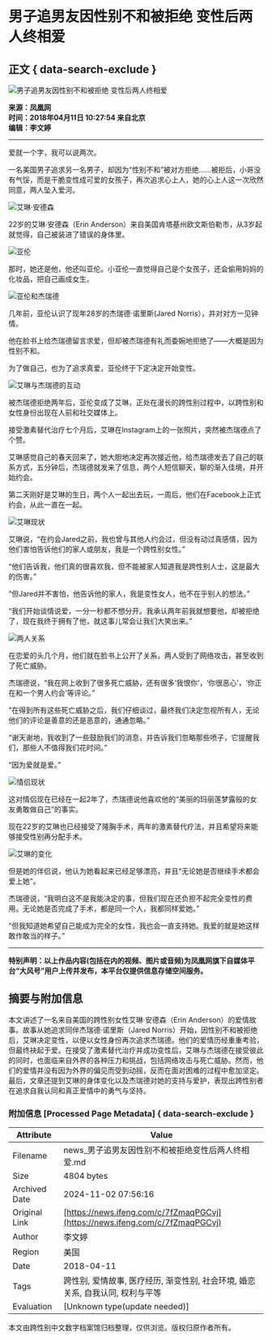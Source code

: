 # 男子追男友因性别不和被拒绝 变性后两人终相爱

## 正文 { data-search-exclude }


![男子追男友因性别不和被拒绝 变性后两人终相爱](https://d.ifengimg.com/w121_h75_q90/p1.ifengimg.com/a/2018_15/dca4774923d6536_size58_w615_h615.jpg)

**来源：凤凰网**  
**时间：2018年04月11日 10:27:54 来自北京**  
**编辑：李文婷**  

---

爱就一个字，我可以说两次。

一名美国男子追求另一名男子，却因为“性别不和”被对方拒绝……被拒后，小哥没有气馁，而是干脆变性成可爱的女孩子，再次追求心上人，她的心上人这一次欣然同意，两人坠入爱河。

![艾琳·安德森](http://p1.ifengimg.com/a/2018_15/dca4774923d6536_size58_w615_h615.jpg)

22岁的艾琳·安德森（Erin Anderson）来自美国肯塔基州欧文斯伯勒市，从3岁起就觉得，自己被装进了错误的身体里。

![亚伦](http://p1.ifengimg.com/a/2018_15/8040a26ebdbe8f6_size61_w615_h820.jpg)

那时，她还是他，他还叫亚伦。小亚伦一直觉得自己是个女孩子，还会偷用妈妈的化妆品，把自己画成女生。

![亚伦和杰瑞德](http://p2.ifengimg.com/a/2018_15/5654ee71c01d2c6_size68_w615_h605.jpg)

几年前，亚伦认识了现年28岁的杰瑞德·诺里斯(Jared Norris），并对对方一见钟情。

他在脸书上给杰瑞德留言求爱，但却被杰瑞德有礼而委婉地拒绝了——大概是因为性别不和。

为了做自己，也为了追求真爱，亚伦终于下定决定开始变性。

![艾琳与杰瑞德的互动](http://p3.ifengimg.com/a/2018_15/60d63ff39b4952d_size69_w615_h1086.jpg)

被杰瑞德拒绝两年后，亚伦变成了艾琳，正处在漫长的跨性别过程中，以跨性别和女性身份出现在人前和社交媒体上。

接受激素替代治疗七个月后，艾琳在Instagram上的一张照片，突然被杰瑞德点了个赞。

艾琳感觉自己的春天回来了，她大胆地决定再次接近他，给杰瑞德发去了自己的联系方式，五分钟后，杰瑞德就发来了信息，两个人短信聊天，聊的渐入佳境，并开始约会。

第二天刚好是艾琳的生日，两个人一起出去玩，一周后，他们在Facebook上正式约会，从此一直在一起。

![艾琳现状](http://p0.ifengimg.com/a/2018_15/ce110028a00e0a7_size65_w615_h602.jpg)

艾琳说，“在约会Jared之前，我也曾与其他人约会过，但没有动过真感情，因为他们害怕告诉他们的家人或朋友，我是一个跨性别女性。”

“他们告诉我，他们真的很喜欢我，但不能被家人知道我是跨性别人士，这是最大的伤害。”

“但Jared并不害怕，他告诉他的家人，我是变性女人，他不在乎别人的想法。”

“我们开始谈情说爱，一分一秒都不想分开。我承认两年前我就想要他，却被拒绝了，现在我终于拥有了他，就这事儿常会让我们大笑出来。”

![两人关系](http://p1.ifengimg.com/a/2018_15/4081bdb6a61f2fa_size36_w615_h615.jpg)

在恋爱的头几个月，他们就在脸书上公开了关系，两人受到了网络攻击，甚至收到了死亡威胁。

杰瑞德说，“我在网上收到了很多死亡威胁，还有很多‘我恨你’，‘你很恶心’，‘你正在和一个男人约会’等评论。”

“在得到所有这些死亡威胁之后，我们仔细谈过，最终我们决定忽视所有人，无论他们的评论是善意的还是恶意的，通通忽略。”

“谢天谢地，我收到了一些鼓励我们的消息，并告诉我们忽略那些喷子，它提醒我们，那些人不值得我们花时间。”

“因为爱就是爱。”

![情侣现状](http://p0.ifengimg.com/a/2018_15/2a4fde7f16811ee_size102_w615_h1000.jpg)

这对情侣现在已经在一起2年了，杰瑞德说他喜欢他的“美丽的玛丽莲梦露般的女友勇敢做自己”的事实。

现在22岁的艾琳也已经接受了隆胸手术，两年的激素替代疗法，并且希望将来能够接受性别再分配手术。

![艾琳的变化](http://p3.ifengimg.com/a/2018_15/21637151846c1e9_size22_w446_h448.jpg)

但是她的伴侣说，他认为她看起来已经足够漂亮，并且“无论她是否继续手术都会爱上她”。

杰瑞德说，“我明白这不是我能决定的事，但我们现在还负担不起完全变性的费用。无论她是否完成了手术，都是同一个人，我都同样爱她。”

“但我知道她希望自己能成为完全的女性，我也会一直支持她。我爱的就是她这样敢作敢当的样子。”

---

**特别声明：以上作品内容(包括在内的视频、图片或音频)为凤凰网旗下自媒体平台“大风号”用户上传并发布，本平台仅提供信息存储空间服务。**

## 摘要与附加信息

<!-- tcd_abstract -->
本文讲述了一名来自美国的跨性别女性艾琳·安德森（Erin Anderson）的爱情故事。故事从她追求同伴杰瑞德·诺里斯（Jared Norris）开始，因性别不和被拒绝后，艾琳决定变性，以便以女性身份再次追求杰瑞德。他们的爱情历经重重考验，但最终袂起于爱。在接受了激素替代治疗并成功变性后，艾琳与杰瑞德在接受彼此的同时，也面临来自外界的各种压力和挑战，包括网络攻击与死亡威胁。然而，他们的爱情并没有因为外界的偏见而受到动摇，反而在面对困难的过程中愈加坚定。最后，文章还提到艾琳的身体变化以及杰瑞德对她的支持与爱护，表现出跨性别者在追求自我认同和真正爱情中的勇气与坚持。
<!-- tcd_abstract_end -->

### 附加信息 [Processed Page Metadata] { data-search-exclude }

| Attribute       | Value                                  |
|-----------------|----------------------------------------|
| Filename        | news_男子追男友因性别不和被拒绝变性后两人终相爱.md                             |
| Size            | 4804 bytes                           |
| Archived Date   | 2024-11-02 07:56:16                             |
| Original Link   | [https://news.ifeng.com/c/7fZmaqPGCvj](https://news.ifeng.com/c/7fZmaqPGCvj)                       |
| Author          | 李文婷                               |
| Region          | 美国                               |
| Date            | 2018-04-11                                 |
| Tags            | 跨性别, 爱情故事, 医疗经历, 渐变性别, 社会环境, 婚恋关系, 自我认同, 权利与平等                                 |
| Evaluation            | [Unknown type(update needed)]                                 |
<!-- tcd_table_end -->

本文由跨性别中文数字档案馆归档整理，仅供浏览。版权归原作者所有。
